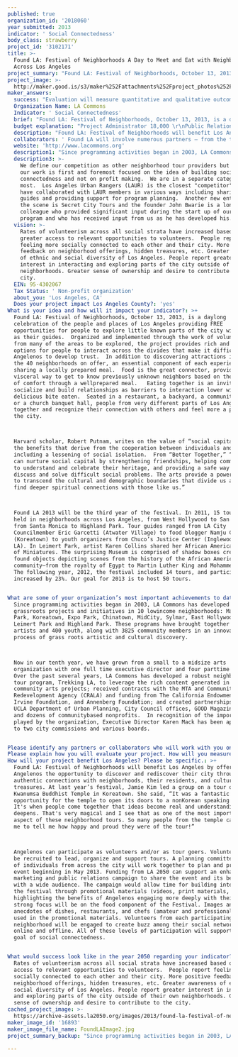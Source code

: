 ```yaml
---
published: true
organization_id: '2018060'
year_submitted: 2013
indicator: ' Social Connectedness'
body_class: strawberry
project_id: '3102171'
title: >-
  Found LA: Festival of Neighborhoods A Day to Meet and Eat with Neighbors
  Across Los Angeles
project_summary: "Found LA: Festival of Neighborhoods, October 13, 2013, is a day-long celebration of the people and places of Los Angeles providing FREE opportunities for people to explore little known parts of the city with locals as their guides.  Organized and implemented through the work of volunteers from many of the areas to be explored, the project provides rich and varied options for people to interact across the divides that make it difficult for Angelenos to develop trust.  In addition to discovering attractions in each of the 40 neighborhoods on offer, an essential component of each experience is sharing a locally prepared meal.  Food is the great connector, providing a visceral way to get to know previously unknown neighbors based on the sharing of comfort through a well-prepared meal.   Eating together is an invitation to socialize and build relationships as barriers to interaction lower with each delicious bite eaten.  Seated in a restaurant, a backyard, a community garden or a church banquet hall, people from very different parts of Los Angeles come together and recognize their connection with others and feel more a part of the city.\r\nHarvard scholar, Robert Putnam, writes on the value of “social capital,” or the benefits that derive from the cooperation between individuals and groups including a lessening of social isolation.  From “Better Together,” “The arts can nurture social capital by strengthening friendships, helping communities to understand and celebrate their heritage, and providing a safe way to discuss and solve difficult social problems. The arts provide a powerful way to transcend the cultural and demographic boundaries that divide us and to find deeper spiritual connections with those like us.” \r\nFound LA 2013 will be the third year of the festival. In 2011, 15 tours were held in neighborhoods across Los Angeles, from West Hollywood to San Pedro, from Santa Monica to Highland Park. Tour guides ranged from LA City Councilmember Eric Garcetti (Atwater Village) to food blogger Namju Cho (Koreatown) to youth organizers from Chuco’s Justice Center (Inglewood/South LA). In Leimert Park, artist Karen Collins shared her African American Museum of Miniatures. The surprising Museum is comprised of shadow boxes created with found objects depicting scenes from the history of the African American community—from the royalty of Egypt to Martin Luther King and Mohammed Ali. The following year, 2012, the festival included 14 tours, and participation increased by 23%. Our goal for 2013 is to host 50 tours.\r\n"
project_image: >-
  http://maker.good.is/s3/maker%252Fattachments%252Fproject_photos%252Fimages%252F16893%252Fdisplay%252FFoundLAImage2.jpg=c570x385
maker_answers:
  success: "Evaluation will measure quantitative and qualitative outcomes via tour goer surveys distributed at tours and online post event, feedback session with tour guides and volunteers, and a database that will track numbers of participants.\r\nQuantitative:\r\n-\tNumber of participating tour guides, volunteers, and neighborhoods\r\n-\tNumber of partners\r\n-\tNumber of tour goers\r\n-\tMedia coverage received about event\r\n-\tSocial media interaction related to event\r\nQualitative:\r\n-\tQuality of responses from tour goers, e.g. exposure to new parts and people in the city, interest in returning to tour locations or other LA Commons events\r\n-\tQuality of responses from tour guides and volunteers, e.g. level of interest from tour goers, authentic connections formed, level of satisfaction in planning and implementation process.\r\n-\tTypes of media coverage, e.g. feature stories highlighting specific people and neighborhoods, interviews with tour guides and tour goers.\r\n"
  Organization Name: LA Commons
  Indicator: ' Social Connectedness'
  brief: "Found LA: Festival of Neighborhoods, October 13, 2013, is a day-long celebration of the people and places of Los Angeles providing FREE opportunities for people to explore little known parts of the city with locals as their guides.  Organized and implemented through the work of volunteers from many of the areas to be explored, the project provides rich and varied options for people to interact across the divides that make it difficult for Angelenos to develop trust.  In addition to discovering attractions in each of the 40 neighborhoods on offer, an essential component of each experience is sharing a locally prepared meal.  Food is the great connector, providing a visceral way to get to know previously unknown neighbors based on the sharing of comfort through a well-prepared meal.   Eating together is an invitation to socialize and build relationships as barriers to interaction lower with each delicious bite eaten.  Seated in a restaurant, a backyard, a community garden or a church banquet hall, people from very different parts of Los Angeles come together and recognize their connection with others and feel more a part of the city.\r\nHarvard scholar, Robert Putnam, writes on the value of “social capital,” or the benefits that derive from the cooperation between individuals and groups including a lessening of social isolation.  From “Better Together,” “The arts can nurture social capital by strengthening friendships, helping communities to understand and celebrate their heritage, and providing a safe way to discuss and solve difficult social problems. The arts provide a powerful way to transcend the cultural and demographic boundaries that divide us and to find deeper spiritual connections with those like us.” \r\nFound LA 2013 will be the third year of the festival. In 2011, 15 tours were held in neighborhoods across Los Angeles, from West Hollywood to San Pedro, from Santa Monica to Highland Park. Tour guides ranged from LA City Councilmember Eric Garcetti (Atwater Village) to food blogger Namju Cho (Koreatown) to youth organizers from Chuco’s Justice Center (Inglewood/South LA). In Leimert Park, artist Karen Collins shared her African American Museum of Miniatures. The surprising Museum is comprised of shadow boxes created with found objects depicting scenes from the history of the African American community—from the royalty of Egypt to Martin Luther King and Mohammed Ali. The following year, 2012, the festival included 14 tours, and participation increased by 23%. Our goal for 2013 is to host 50 tours.\r\n"
  budget explanation: "Project Administrator 18,000 \r\nPublic Relations 10,000 \r\nAdvertising 35,000 \r\nWeb Administration 1,000 \r\nGraphic Design 5,000 \r\nEvent Catering 300 \r\nVideo Documentation 1,000 \r\nOther Printing 300 \r\nAdministration 3,600 \r\nIndirect Costs (15%) 15,000 \r\nFiscal Receiver Service Fee\t 10,800 \r\nTotal: 100,000 "
  description: "Found LA: Festival of Neighborhoods will benefit Los Angeles by offering Angelenos the opportunity to discover and re-discover their city through authentic connections with neighborhoods, their residents, and cultural treasures. At last year’s festival, Jamie Kim led a group on a tour of the Kwanumsa Buddhist Temple in Koreatown. She said, “It was a fantastic opportunity for the temple to open its doors to a non-Korean speaking audience. It's when people come together that ideas become real and understanding deepens. That's very magical and I see that as one of the most important aspect of these neighborhood tours. So many people from the temple came up to me to tell me how happy and proud they were of the tour!”\r\nAngelenos can participate as volunteers and/or as tour goers. Volunteers will be recruited to lead, organize and support tours. A planning committee made up of individuals from across the city will work together to plan and promote the event beginning in May 2013. Funding from LA 2050 can support an enhanced marketing and public relations campaign to share the event and its benefits with a wide audience. The campaign would allow time for building interest in the festival through promotional materials (videos, print materials, etc.) highlighting the benefits of Angelenos engaging more deeply with their city. A strong focus will be on the food component of the Festival. Images and anecdotes of dishes, restaurants, and chefs (amateur and professional) will be used in the promotional materials. Volunteers from each participating neighborhood will be engaged to create buzz among their social networks – online and offline. All of these levels of participation will support to the goal of social connectedness.\r\n"
  collaborators: ' Found LA will involve numerous partners – from the tour guides and locations to media and organizational partners to sponsors. Collaborators this year will include KPCC, LA County Metropolitan Transportation Authority. Past tour guides/locations include CouncilmemberEric Garcetti, Atwater Village; Elson Trinidad, East Hollywood; Timothy Sellers, Highland Park; Danae Tapia & David Chavez, Inglewood/South L.A.; Namju Cho & Jamie Kim, Koreatown; Karen Collins, Leimert Park; Liane Shirmer, Little Tehran; Lara Morrison, Los Angeles Eco Village; Oscar Dominguez, MacArthur Park; Taran Schindler & Liz Schindler Johnson, San Pedro; Roderick Sykes, St. Elmo’s Village; Andrew Campbell, West Hollywood; and Councilmember Jan Perry, Central Avenue.'
  website: 'http://www.lacommons.org'
  description1: "Since programming activities began in 2003, LA Commons has developed grass-roots projects and initiatives in 10 low-income neighborhoods: MacArthur Park, Koreatown, Expo Park, Chinatown, Mid-City, Sylmar, East Hollywood, Palms, Leimert Park and Highland Park. These programs have brought together 70 artists and 400 youth, along with 3825 community members in an innovative process of grass roots artistic and cultural discovery. \r\nNow in our tenth year, we have grown from a small to a mid-size arts organization with one full time executive director and four part-time staff.  Over the past several years, LA Commons has developed a robust neighborhood tour program, Trekking LA, to leverage the rich content generated in our community arts projects; received contracts with the MTA and Community Redevelopment Agency (CRA-LA) and funding from The California Endowment, James Irvine Foundation, and Annenberg Foundation; and created partnerships with UCLA Department of Urban Planning, City Council offices, GOOD Magazine, Sony, and dozens of community-based non-profits.  In recognition of the important role played by the organization, Executive Director Karen Mack has been appointed to two city commissions and various boards.\r\n"
  description3: >-
    We define our competition as other neighborhood tour providers but because
    our work is first and foremost focused on the idea of building social
    connectedness and not on profit making.  We are in a separate category than
    most.  Los Angeles Urban Rangers (LAUR) is the closest "competitor" and we
    have collaborated with LAUR members in various ways including sharing tour
    guides and providing support for program planning.  Another new entrant on
    the scene is Secret City Tours and the founder John Bwarie is a long time
    colleague who provided significant input during the start up of our tour
    program and who has received input from us as he has developed his.   
  vision: >-
    Rates of volunteerism across all social strata have increased based on
    greater access to relevant opportunities to volunteers.  People report
    feeling more socially connected to each other and their city. More positive
    feedback on neighborhood offerings, hidden treasures, etc. Greater awareness
    of ethnic and social diversity of Los Angeles. People report greater
    interest in interacting and exploring parts of the city outside of their own
    neighborhoods. Greater sense of ownership and desire to contribute to the
    city.
  EIN: 95-4302067
  Tax Status: ' Non-profit organization'
  about_you: 'Los Angeles, CA'
  Does your project impact Los Angeles County?: 'yes'
What is your idea and how will it impact your indicator?: >+
  Found LA: Festival of Neighborhoods, October 13, 2013, is a daylong
  celebration of the people and places of Los Angeles providing FREE
  opportunities for people to explore little known parts of the city with locals
  as their guides.  Organized and implemented through the work of volunteers
  from many of the areas to be explored, the project provides rich and varied
  options for people to interact across the divides that make it difficult for
  Angelenos to develop trust.  In addition to discovering attractions in each of
  the 40 neighborhoods on offer, an essential component of each experience is
  sharing a locally prepared meal.  Food is the great connector, providing a
  visceral way to get to know previously unknown neighbors based on the sharing
  of comfort through a wellprepared meal.   Eating together is an invitation to
  socialize and build relationships as barriers to interaction lower with each
  delicious bite eaten.  Seated in a restaurant, a backyard, a community garden
  or a church banquet hall, people from very different parts of Los Angeles come
  together and recognize their connection with others and feel more a part of
  the city.



  Harvard scholar, Robert Putnam, writes on the value of “social capital,” or
  the benefits that derive from the cooperation between individuals and groups
  including a lessening of social isolation.  From “Better Together,” “The arts
  can nurture social capital by strengthening friendships, helping communities
  to understand and celebrate their heritage, and providing a safe way to
  discuss and solve difficult social problems. The arts provide a powerful way
  to transcend the cultural and demographic boundaries that divide us and to
  find deeper spiritual connections with those like us.” 



  Found LA 2013 will be the third year of the festival. In 2011, 15 tours were
  held in neighborhoods across Los Angeles, from West Hollywood to San Pedro,
  from Santa Monica to Highland Park. Tour guides ranged from LA City
  Councilmember Eric Garcetti (Atwater Village) to food blogger Namju Cho
  (Koreatown) to youth organizers from Chuco’s Justice Center (Inglewood/South
  LA). In Leimert Park, artist Karen Collins shared her African American Museum
  of Miniatures. The surprising Museum is comprised of shadow boxes created with
  found objects depicting scenes from the history of the African American
  community—from the royalty of Egypt to Martin Luther King and Mohammed Ali.
  The following year, 2012, the festival included 14 tours, and participation
  increased by 23%. Our goal for 2013 is to host 50 tours.


What are some of your organization’s most important achievements to date?: >+
  Since programming activities began in 2003, LA Commons has developed
  grassroots projects and initiatives in 10 lowincome neighborhoods: MacArthur
  Park, Koreatown, Expo Park, Chinatown, MidCity, Sylmar, East Hollywood, Palms,
  Leimert Park and Highland Park. These programs have brought together 70
  artists and 400 youth, along with 3825 community members in an innovative
  process of grass roots artistic and cultural discovery. 



  Now in our tenth year, we have grown from a small to a midsize arts
  organization with one full time executive director and four parttime staff. 
  Over the past several years, LA Commons has developed a robust neighborhood
  tour program, Trekking LA, to leverage the rich content generated in our
  community arts projects; received contracts with the MTA and Community
  Redevelopment Agency (CRALA) and funding from The California Endowment, James
  Irvine Foundation, and Annenberg Foundation; and created partnerships with
  UCLA Department of Urban Planning, City Council offices, GOOD Magazine, Sony,
  and dozens of communitybased nonprofits.  In recognition of the important role
  played by the organization, Executive Director Karen Mack has been appointed
  to two city commissions and various boards.


Please identify any partners or collaborators who will work with you on this project.: ' Found LA will involve numerous partners — from the tour guides and locations to media and organizational partners to sponsors. Collaborators this year will include KPCC, LA County Metropolitan Transportation Authority. Past tour guides/locations include CouncilmemberEric Garcetti, Atwater Village; Elson Trinidad, East Hollywood; Timothy Sellers, Highland Park; Danae Tapia & David Chavez, Inglewood/South L.A.; Namju Cho & Jamie Kim, Koreatown; Karen Collins, Leimert Park; Liane Shirmer, Little Tehran; Lara Morrison, Los Angeles Eco Village; Oscar Dominguez, MacArthur Park; Taran Schindler & Liz Schindler Johnson, San Pedro; Roderick Sykes, St. Elmo’s Village; Andrew Campbell, West Hollywood; and Councilmember Jan Perry, Central Avenue.'
Please explain how you will evaluate your project. How will you measure success?: "Evaluation will measure quantitative and qualitative outcomes via tour goer surveys distributed at tours and online post event, feedback session with tour guides and volunteers, and a database that will track numbers of participants.\n\n\nQuantitative:\n\n\n\tNumber of participating tour guides, volunteers, and neighborhoods\n\n\n\tNumber of partners\n\n\n\tNumber of tour goers\n\n\n\tMedia coverage received about event\n\n\n\tSocial media interaction related to event\n\n\nQualitative:\n\n\n\tQuality of responses from tour goers, e.g. exposure to new parts and people in the city, interest in returning to tour locations or other LA Commons events\n\n\n\tQuality of responses from tour guides and volunteers, e.g. level of interest from tour goers, authentic connections formed, level of satisfaction in planning and implementation process.\n\n\n\tTypes of media coverage, e.g. feature stories highlighting specific people and neighborhoods, interviews with tour guides and tour goers.\n\n\n"
How will your project benefit Los Angeles? Please be specific.: >+
  Found LA: Festival of Neighborhoods will benefit Los Angeles by offering
  Angelenos the opportunity to discover and rediscover their city through
  authentic connections with neighborhoods, their residents, and cultural
  treasures. At last year’s festival, Jamie Kim led a group on a tour of the
  Kwanumsa Buddhist Temple in Koreatown. She said, “It was a fantastic
  opportunity for the temple to open its doors to a nonKorean speaking audience.
  It's when people come together that ideas become real and understanding
  deepens. That's very magical and I see that as one of the most important
  aspect of these neighborhood tours. So many people from the temple came up to
  me to tell me how happy and proud they were of the tour!”



  Angelenos can participate as volunteers and/or as tour goers. Volunteers will
  be recruited to lead, organize and support tours. A planning committee made up
  of individuals from across the city will work together to plan and promote the
  event beginning in May 2013. Funding from LA 2050 can support an enhanced
  marketing and public relations campaign to share the event and its benefits
  with a wide audience. The campaign would allow time for building interest in
  the festival through promotional materials (videos, print materials, etc.)
  highlighting the benefits of Angelenos engaging more deeply with their city. A
  strong focus will be on the food component of the Festival. Images and
  anecdotes of dishes, restaurants, and chefs (amateur and professional) will be
  used in the promotional materials. Volunteers from each participating
  neighborhood will be engaged to create buzz among their social networks —
  online and offline. All of these levels of participation will support to the
  goal of social connectedness.


What would success look like in the year 2050 regarding your indicator?: >-
  Rates of volunteerism across all social strata have increased based on greater
  access to relevant opportunities to volunteers.  People report feeling more
  socially connected to each other and their city. More positive feedback on
  neighborhood offerings, hidden treasures, etc. Greater awareness of ethnic and
  social diversity of Los Angeles. People report greater interest in interacting
  and exploring parts of the city outside of their own neighborhoods. Greater
  sense of ownership and desire to contribute to the city.
cached_project_image: >-
  https://archive-assets.la2050.org/images/2013/found-la-festival-of-neighborhoods-a-day-to-meet-and-eat-with-neighbors-across-los-angeles/maker.good.is/s3/maker%252Fattachments%252Fproject_photos%252Fimages%252F16893%252Fdisplay%252FFoundLAImage2.jpg=c570x385.jpg
maker_image_id: '16893'
maker_image_file_name: FoundLAImage2.jpg
project_summary_backup: "Since programming activities began in 2003, LA Commons has developed grass-roots projects and initiatives in 10 low-income neighborhoods: MacArthur Park, Koreatown, Expo Park, Chinatown, Mid-City, Sylmar, East Hollywood, Palms, Leimert Park and Highland Park. These programs have brought together 70 artists and 400 youth, along with 3825 community members in an innovative process of grass roots artistic and cultural discovery. \r\nNow in our tenth year, we have grown from a small to a mid-size arts organization with one full time executive director and four part-time staff.  Over the past several years, LA Commons has developed a robust neighborhood tour program, Trekking LA, to leverage the rich content generated in our community arts projects; received contracts with the MTA and Community Redevelopment Agency (CRA-LA) and funding from The California Endowment, James Irvine Foundation, and Annenberg Foundation; and created partnerships with UCLA Department of Urban Planning, City Council offices, GOOD Magazine, Sony, and dozens of community-based non-profits.  In recognition of the important role played by the organization, Executive Director Karen Mack has been appointed to two city commissions and various boards.\r\n"

---
```

